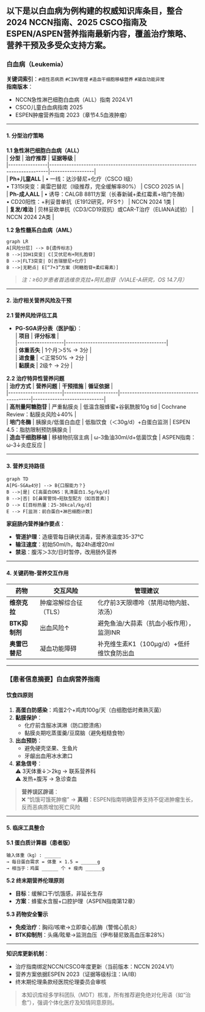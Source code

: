 以下是以**白血病**为例构建的权威知识库条目，整合**2024 NCCN指南**、**2025 CSCO指南**及**ESPEN/ASPEN营养指南**最新内容，覆盖治疗策略、营养干预及多受众支持方案。  
---

### **白血病（Leukemia）**  
**关键词索引**：`#癌性恶病质` `#CINV管理` `#造血干细胞移植营养` `#凝血功能异常`  
**指南版本**：  
- NCCN急性淋巴细胞白血病（ALL）指南 2024.V1   
- CSCO儿童白血病指南 2025   
- ESPEN肿瘤营养指南 2023（章节4.5血液肿瘤）  

---  
#### **1. 分型治疗策略**  
**1.1 急性淋巴细胞白血病（ALL）**  
| **分型**       | **治疗推荐**                                                                 | **证据等级**       |  
|----------------|-----------------------------------------------------------------------------|------------------|  
| **Ph+儿童ALL** | • 一线：达沙替尼+化疗（CSCO I级）<br>• T315I突变：奥雷巴替尼（I级推荐，完全缓解率80%） | CSCO 2025 IA     |  
| **Ph-成人ALL** | • 诱导：CALGB 8811方案（长春新碱+柔红霉素+培门冬酶）<br>• CD20阳性：+利妥昔单抗（E1912研究，PFS↑） | NCCN 2024 1类    |  
| **复发/难治**  | 贝林妥欧单抗（CD3/CD19双抗）或CAR-T治疗（ELIANA试验）                         | NCCN 2024 2A类   |  

**1.2 急性髓系白血病（AML）**  
```mermaid  
graph LR  
A[风险分层] --> B{遗传标志}  
B -->|IDH1突变| C[艾伏尼布+阿扎胞苷]  
B -->|FLT3突变| D[吉瑞替尼+化疗]  
B -->|无靶点| E[“7+3”方案（阿糖胞苷+柔红霉素）]  
```  
> *注：≥60岁患者首选维奈克拉+阿扎胞苷（VIALE-A研究，OS 14.7月）*  

---  
#### **2. 治疗相关营养风险及干预**  
**2.1 营养风险评估工具**  
- **PG-SGA评分表（医护版）**：  
  | **项目**          | **评分标准**                              |  
  |-------------------|-----------------------------------------|  
  | **体重丢失**      | 1个月＞5% → 3分                        |  
  | **进食量**        | ＜正常50% → 2分                        |  
  | **黏膜炎**        | 2级↑ → 2分                             |  

**2.2 治疗特异性营养问题**  
| **治疗方式**         | **营养问题**          | **干预措施**                              | **循证依据**                  |  
|----------------------|----------------------|------------------------------------------|-----------------------------|  
| **高剂量阿糖胞苷**   | 严重黏膜炎           | 低温含服蜂蜜+谷氨酰胺10g tid              | Cochrane Review：黏膜炎风险↓40% |  
| **培门冬酶**         | 胰腺炎/低蛋白血症    | 低脂饮食（＜30g/d）+白蛋白监测            | ESPEN 4.5：脂肪限制预防胰腺炎  |  
| **造血干细胞移植**   | 移植物抗宿主病       | ω-3鱼油30ml/d+低菌饮食                   | ASPEN指南：ω-3↓炎症反应       |  

---  
#### **3. 营养支持路径**  
```mermaid  
graph TD  
A[PG-SGA≥4分] --> B{口服能力？}  
B -->|是| C[高蛋白ONS：乳清蛋白1.5g/kg/d]  
B -->|否| D[鼻胃管饲→短肽型配方（如百普素）]  
D --> E[目标热量：25-30kcal/kg/d]  
E --> F[监测：前白蛋白+淋巴细胞计数]  
```  
**家庭肠内营养操作要点**：  
- **管道护理**：造瘘管每日碘伏消毒，营养液温度35-37℃  
- **输注速度**：初始50ml/h，每24h递增20ml  
- **禁忌**：腹泻＞3次/日时暂停，改用肠外营养  

---  
#### **4. 关键药物-营养交互作用**  
| **药物**             | **交互风险**                          | **管理建议**                              |  
|----------------------|--------------------------------------|------------------------------------------|  
| **维奈克拉**         | 肿瘤溶解综合征（TLS）                | 化疗前3天限嘌呤（禁用动物内脏、浓汤）     |  
| **BTK抑制剂**        | 出血风险↑                            | 避免鱼油/大蒜素（抗血小板作用），监测INR  |  
| **奥雷巴替尼**       | 凝血功能障碍                         | 补充维生素K1（100μg/d）+低纤维饮食防出血  |  

---  
### **【患者信息摘要】白血病营养指南**  
#### **饮食四原则**  
1. **高蛋白防感染**：鸡蛋2个+鸡肉100g/天（白细胞低时煮熟灭菌）  
2. **黏膜保护**：  
   - 化疗前含服冰淇淋（防口腔溃疡）  
   - 黏膜炎期吃蒸蛋羹/豆腐脑（避免粗糙食物）  
3. **出血预防**：  
   - 避免硬壳坚果、生鱼片  
   - 牙龈出血用冰水漱口  
4. **紧急信号**：  
   ⚠️ 3天体重↓＞2kg → 联系营养科  
   ⚠️ 发热+腹泻 → 急诊查血  

> **营养误区辟谣**：  
> ❌ “饥饿可饿死肿瘤” → **真相**：ESPEN指南明确营养支持不促进肿瘤生长，反而恶病质增加死亡风险  

---  
#### **5. 临床工具整合**  
**5.1 蛋白质计算器（患者版）**  
```  
输入体重（kg）: ______  
→ 每日蛋白需求 = 体重 × 1.5 = ______g  
→ 相当于：鸡蛋 ______ 个 + 瘦肉 ______g  
```  

**5.2 终末期营养伦理原则**  
- **目标**：缓解口干/饥饿感，非延长生存  
- **方案**：蜂蜜水含服+口腔护理（ASPEN指南第12章）  

**5.3 药物安全警示**  
- **免疫治疗**：胸闷/咳嗽→立即查心肌酶（警惕心肌炎）  
- **BTK抑制剂**：头痛/眩晕→监测血压（伊布替尼致高血压率28%）  

---  
**知识库更新机制**：  
- 治疗指南绑定NCCN/CSCO年度更新（当前版本：NCCN 2024.V1）  
- 营养方案依据ESPEN 2023（证据等级标注：IA/IB）  
- 终末期伦理条款经医院伦理委员会审核  

> 本知识库经多学科团队（MDT）核准，所有推荐避免绝对化用语（如“治愈”），强调个体化医疗及知情同意原则。